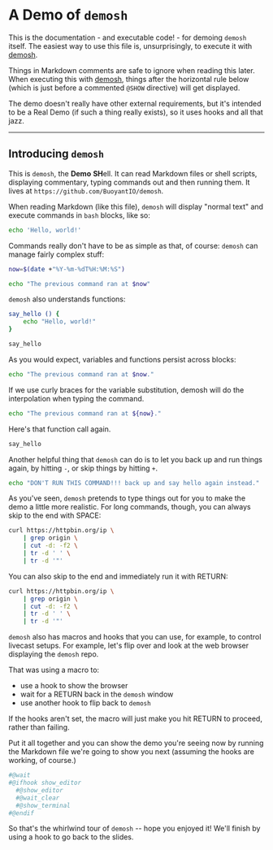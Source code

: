 # A Demo of `demosh`

This is the documentation - and executable code! - for demoing `demosh`
itself. The easiest way to use this file is, unsurprisingly, to execute it
with [demosh].

Things in Markdown comments are safe to ignore when reading this later. When
executing this with [demosh], things after the horizontal rule below (which
is just before a commented `@SHOW` directive) will get displayed.

[demosh]: https://github.com/BuoyantIO/demosh

The demo doesn't really have other external requirements, but it's intended to
be a Real Demo (if such a thing really exists), so it uses hooks and all that
jazz.

<!-- @hook show_editor EDITOR -->
<!-- @start_livecast -->
---
<!-- @SHOW -->

## Introducing `demosh`

This is `demosh`, the **Demo** **SH**ell. It can read Markdown files or shell
scripts, displaying commentary, typing commands out and then running them. It
lives at `https://github.com/BuoyantIO/demosh`.

When reading Markdown (like this file), `demosh` will display "normal text"
and execute commands in `bash` blocks, like so:

```bash
echo 'Hello, world!'
```

Commands really don't have to be as simple as that, of course: `demosh` can
manage fairly complex stuff:

```bash
now=$(date +"%Y-%m-%dT%H:%M:%S")

echo "The previous command ran at $now"
```

`demosh` also understands functions:

```bash
say_hello () {
    echo "Hello, world!"
}

say_hello
```

<!-- @wait_clear -->

As you would expect, variables and functions persist across blocks:

```bash
echo "The previous command ran at $now."
```

If we use curly braces for the variable substitution, demosh will
do the interpolation when typing the command.

```bash
echo "The previous command ran at ${now}."
```

Here's that function call again.

```bash
say_hello
```

<!-- @wait_clear -->

Another helpful thing that `demosh` can do is to let you back up and run
things again, by hitting `-`, or skip things by hitting `+`.

```bash
echo "DON'T RUN THIS COMMAND!!! back up and say hello again instead."
```

As you've seen, `demosh` pretends to type things out for you to make the demo
a little more realistic. For long commands, though, you can always skip to the
end with SPACE:

```bash
curl https://httpbin.org/ip \
    | grep origin \
    | cut -d: -f2 \
    | tr -d ' ' \
    | tr -d '"'
```

You can also skip to the end and immediately run it with RETURN:

```bash
curl https://httpbin.org/ip \
    | grep origin \
    | cut -d: -f2 \
    | tr -d ' ' \
    | tr -d '"'
```

<!-- @wait_clear -->

`demosh` also has macros and hooks that you can use, for example, to control
livecast setups. For example, let's flip over and look at the web browser
displaying the `demosh` repo.

<!-- @browser_then_terminal -->

That was using a macro to:

- use a hook to show the browser
- wait for a RETURN back in the `demosh` window
- use another hook to flip back to `demosh`

If the hooks aren't set, the macro will just make you hit RETURN to proceed,
rather than failing.

Put it all together and you can show the demo you're seeing now by running the
Markdown file we're going to show you next (assuming the hooks are working, of
course.)

```bash
#@wait
#@ifhook show_editor
  #@show_editor
  #@wait_clear
  #@show_terminal
#@endif
```

So that's the whirlwind tour of `demosh` -- hope you enjoyed it! We'll finish
by using a hook to go back to the slides.

<!-- @wait -->
<!-- @show_slides -->

